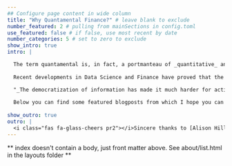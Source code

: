 ```yaml
---
## Configure page content in wide column
title: "Why Quantamental Finance?" # leave blank to exclude
number_featured: 2 # pulling from mainSections in config.toml
use_featured: false # if false, use most recent by date
number_categories: 5 # set to zero to exclude
show_intro: true
intro: |

  The term quantamental is, in fact, a portmanteau of _quantitative_ and _fundamental_ and thus refers to an investment strategy that combines both approaches to investing, with the aim of improving returns. By merging these two approaches to investing---computer power with human insight---it is believed that one can extract superior insights from financial data, and hence, get better investment results.
  
  Recent developments in Data Science and Finance have proved that the use data in finance has never been more important. Of course the use of data and modern modeling techniques (say, Machine Learning or Deep Learning) is ubiquitous and is not only applicable to finance, but I've always been more interested in how data can help make better, smarter investment decisions. I hope you are intrigued, too. If not, read it from Larry Fink himself:

  "_The democratization of information has made it much harder for active management._" ---Larry Fink.
  
  Below you can find some featured blogposts from which I hope you can learn some quant finance.
  
show_outro: true
outro: |
  <i class="fas fa-glass-cheers pr2"></i>Sincere thanks to [Alison Hill](https://www.apreshill.com/) for creating this Hugo theme!
---
```


** index doesn't contain a body, just front matter above.
See about/list.html in the layouts folder **